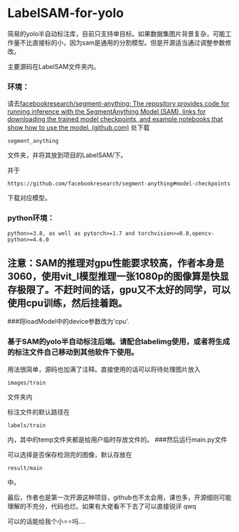 # LabelSAM-for-yolo
简易的yolo半自动标注库，目前只支持单目标。如果数据集图片背景复杂，可能工作量不比直接标的小，因为sam是通用的分割模型。但是开源适当通过调整参数修改。

主要源码在LabelSAM文件夹内。

### 环境：
请去[facebookresearch/segment-anything: The repository provides code for running inference with the SegmentAnything Model (SAM), links for downloading the trained model checkpoints, and example notebooks that show how to use the model. (github.com)](https://github.com/facebookresearch/segment-anything)
处下载 

```
segment_anything
```

文件夹，并将其放到项目的LabelSAM/下。

并于

```
https://github.com/facebookresearch/segment-anything#model-checkpoints
```

下载对应模型。

### python环境：

```
python>=3.8, as well as pytorch>=1.7 and torchvision>=0.8,opencv-python>=4.6.0
```


## 注意：SAM的推理对gpu性能要求较高，作者本身是3060，使用vit_l模型推理一张1080p的图像算是快显存极限了。不赶时间的话，gpu又不太好的同学，可以使用cpu训练，然后挂着跑。
###将loadModel中的device参数改为'cpu'.



### 基于SAM的yolo半自动标注后端。请配合labelimg使用，或者将生成的标注文件自己移动到其他软件下使用。

用法很简单，源码也加满了注释。直接使用的话可以将待处理图片放入

```
images/train
```

文件夹内

标注文件的默认路径在

```
labels/train
```

内，其中的temp文件夹都是给用户临时存放文件的。
###然后运行main.py文件

可以选择是否保存检测完的图像，默认存放在

```
result/main
```
中。

最后，作者也是第一次开源这种项目，github也不太会用，课也多，开源细则可能理解的不充分，代码也烂。如果有大佬看不下去了可以直接锐评 qwq

可以的话能给我个小⭐⭐吗....
